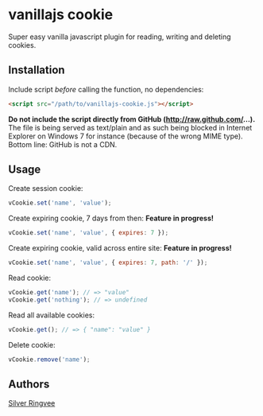 # vanillajs cookie

Super easy vanilla javascript plugin for reading, writing and deleting cookies.

## Installation

Include script *before* calling the function, no dependencies:

```html
<script src="/path/to/vanillajs-cookie.js"></script>
```

**Do not include the script directly from GitHub (http://raw.github.com/...).** The file is being served as text/plain and as such being blocked
in Internet Explorer on Windows 7 for instance (because of the wrong MIME type). Bottom line: GitHub is not a CDN.

## Usage

Create session cookie:

```javascript
vCookie.set('name', 'value');
```

Create expiring cookie, 7 days from then:
**Feature in progress!**
```javascript
vCookie.set('name', 'value', { expires: 7 });
```

Create expiring cookie, valid across entire site:
**Feature in progress!**
```javascript
vCookie.set('name', 'value', { expires: 7, path: '/' });
```

Read cookie:

```javascript
vCookie.get('name'); // => "value"
vCookie.get('nothing'); // => undefined
```

Read all available cookies:

```javascript
vCookie.get(); // => { "name": "value" }
```

Delete cookie:

```javascript
vCookie.remove('name');
```

## Authors

[Silver Ringvee](https://github.com/silversillu/)
